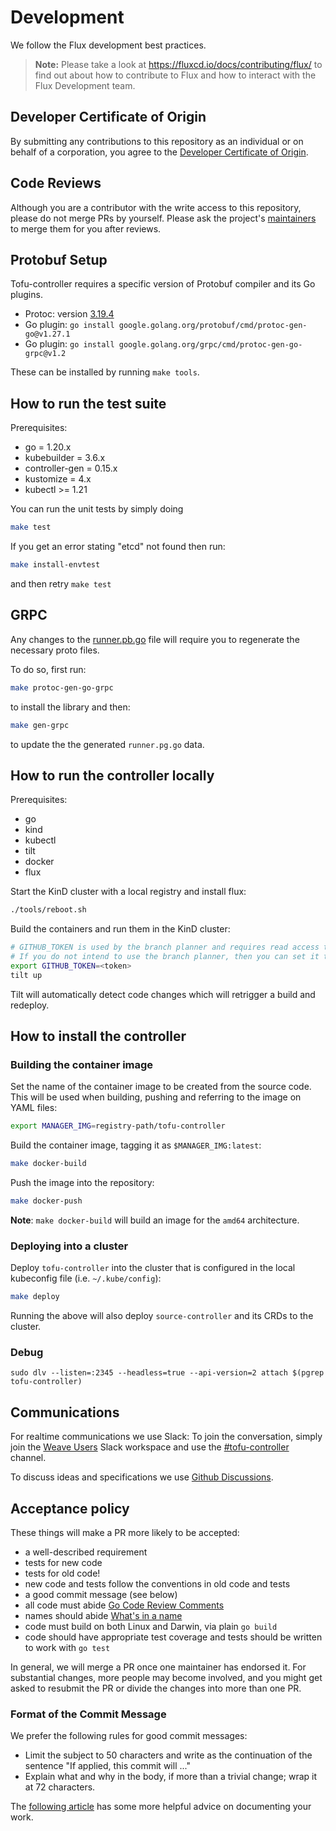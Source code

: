# Development

We follow the Flux development best practices.

> **Note:** Please take a look at <https://fluxcd.io/docs/contributing/flux/>
> to find out about how to contribute to Flux and how to interact with the
> Flux Development team.

## Developer Certificate of Origin

By submitting any contributions to this repository as an individual or on behalf of a corporation, you agree to the [Developer Certificate of Origin](DCO).

## Code Reviews

Although you are a contributor with the write access to this repository,
please do not merge PRs by yourself. Please ask the project's [maintainers](MAINTAINERS)
to merge them for you after reviews.

## Protobuf Setup

Tofu-controller requires a specific version of Protobuf compiler and its Go plugins.

* Protoc: version [3.19.4](https://github.com/protocolbuffers/protobuf/releases/download/v3.19.4/protoc-3.19.4-linux-x86_64.zip)
* Go plugin: `go install google.golang.org/protobuf/cmd/protoc-gen-go@v1.27.1`
* Go plugin: `go install google.golang.org/grpc/cmd/protoc-gen-go-grpc@v1.2`

These can be installed by running `make tools`.

## How to run the test suite

Prerequisites:

* go = 1.20.x
* kubebuilder = 3.6.x
* controller-gen = 0.15.x
* kustomize = 4.x
* kubectl >= 1.21

You can run the unit tests by simply doing

```bash
make test
```

If you get an error stating "etcd" not found then run:

```bash
make install-envtest
```

and then retry `make test`

## GRPC

Any changes to the [runner.pb.go](./runner/runner.pb.go) file will require you to regenerate the necessary proto files.

To do so, first run:

```bash
make protoc-gen-go-grpc
```

to install the library and then:

```bash
make gen-grpc
```

to update the the generated `runner.pg.go` data.

## How to run the controller locally

Prerequisites:

* go
* kind
* kubectl
* tilt
* docker
* flux

Start the KinD cluster with a local registry and install flux:

```bash
./tools/reboot.sh
```

Build the containers and run them in the KinD cluster:

```bash
# GITHUB_TOKEN is used by the branch planner and requires read access to the targeted repository.
# If you do not intend to use the branch planner, then you can set it to a random non-empty string. 
export GITHUB_TOKEN=<token>
tilt up
```

Tilt will automatically detect code changes which will retrigger a build and redeploy.

## How to install the controller

### Building the container image

Set the name of the container image to be created from the source code. This will be used when building, pushing and referring to the image on YAML files:

```sh
export MANAGER_IMG=registry-path/tofu-controller
```

Build the container image, tagging it as `$MANAGER_IMG:latest`:

```sh
make docker-build
```

Push the image into the repository:

```sh
make docker-push
```

**Note**: `make docker-build` will build an image for the `amd64` architecture.

### Deploying into a cluster

Deploy `tofu-controller` into the cluster that is configured in the local kubeconfig file (i.e. `~/.kube/config`):

```sh
make deploy
```

Running the above will also deploy `source-controller` and its CRDs to the cluster.

### Debug

`sudo dlv --listen=:2345 --headless=true --api-version=2 attach $(pgrep tofu-controller)`

## Communications

For realtime communications we use Slack: To join the conversation, simply join the [Weave Users](https://weave-community.slack.com/) Slack workspace and use the [#tofu-controller](https://weave-community.slack.com/messages/tofu-controller/) channel.

To discuss ideas and specifications we use [Github Discussions](https://github.com/flux-iac/tofu-controller/discussions).

## Acceptance policy

These things will make a PR more likely to be accepted:

* a well-described requirement
* tests for new code
* tests for old code!
* new code and tests follow the conventions in old code and tests
* a good commit message (see below)
* all code must abide [Go Code Review Comments](https://github.com/golang/go/wiki/CodeReviewComments)
* names should abide [What's in a name](https://talks.golang.org/2014/names.slide#1)
* code must build on both Linux and Darwin, via plain `go build`
* code should have appropriate test coverage and tests should be written
  to work with `go test`

In general, we will merge a PR once one maintainer has endorsed it.
For substantial changes, more people may become involved, and you might
get asked to resubmit the PR or divide the changes into more than one PR.

### Format of the Commit Message

We prefer the following rules for good commit messages:

* Limit the subject to 50 characters and write as the continuation
  of the sentence "If applied, this commit will ..."
* Explain what and why in the body, if more than a trivial change;
  wrap it at 72 characters.

The [following article](https://chris.beams.io/posts/git-commit/#seven-rules)
has some more helpful advice on documenting your work.
